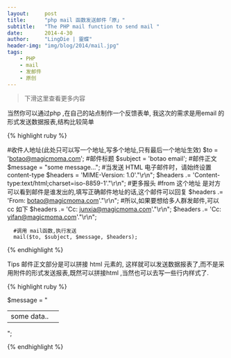 ```yaml
---
layout:     post
title:      "php mail 函数发送邮件「原」"
subtitle:   "The PHP mail function to send mail "
date:       2014-4-30
author:     "LingDie | 靈蝶"
header-img: "img/blog/2014/mail.jpg"
tags:
    - PHP
    - mail
    - 发邮件
    - 原创
---
```


> 下滑这里查看更多内容

当然你可以通过php ,在自己的站点制作一个反馈表单, 我这次的需求是用email 的形式发送数据报表,结构比较简单

{% highlight ruby %}

  #收件人地址(此处只可以写一个地址,写多个地址,只有最后一个地址生效)
      $to = 'botao@magicmoma.com';
      #邮件标题
      $subject = 'botao email';
      #邮件正文
      $message = "some message...";
      #当发送 HTML 电子邮件时，请始终设置 content-type
      $headers = 'MIME-Version: 1.0'."\r\n";
      $headers .= 'Content-type:text/html;charset=iso-8859-1'."\r\n";
      #更多报头
      #from 这个地址 是对方可以看到邮件是谁发出的,填写正确邮件地址的话,这个邮件可以回复
      $headers .= 'From: <botao@magicmoma.com>'."\r\n";
      #所以,如果要想给多人群发邮件,可以 cc 如下
      $headers .= 'Cc: junxia@magicmoma.com'."\r\n";
      $headers .= 'Cc: yifan@magicmoma.com'."\r\n";

      #调用 mail函数,执行发送
      mail($to, $subject, $message, $headers);

{% endhighlight %}

Tips 邮件正文部分是可以拼接 html 元素的, 这样就可以发送数据报表了,而不是采用附件的形式发送报表,既然可以拼接html ,当然也可以去写一些行内样式了.

{% highlight ruby %}

$message = "
    <table style='这儿可以写一些样式'>
     <tr>
      <td> some data.. <td>
     <tr>
    </table>
"; 

{% endhighlight %}

